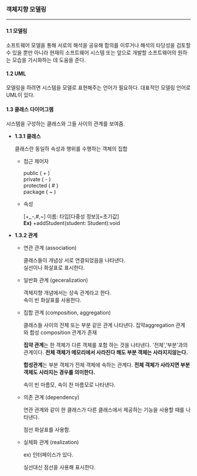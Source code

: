 ### 객체지향 모델링

---

#### 1.1 모델링

소프트웨어 모델을 통해 서로의 해석을 공유해 합의를 이루거나 해석의 타당성을 검토할 수 있을 뿐만 아니라 현재의 소프트웨어 시스템 또는 앞으로 개발할 소프트웨어의 원하는 모습을 가시화하는 데 도움을 준다.

#### 1.2 UML

모델링을 하려면 시스템을 모델로 표현해주는 언어가 필요하다. 대표적인 모델링 언어로 UML이 있다.

#### 1.3 클래스 다이어그램

시스템을 구성하는 클래스와 그들 사이의 관계를 보여줌.

* **1.3.1 클래스**
	
	클래스란 동일하 속성과 행위를 수행하는 객체의 집합
	
	* 접근 제어자
	
		public  ( + )   
		private ( - )  
		protected ( # )  
		package ( ~ )
	
	* 속성
	
		[+,,-,#,~] 이름: 타입[다중성 정보][=초기값]  
		**Ex)** +addStudent(student: Student):void
		
* **1.3.2 관계**

	* 연관 관계 (association)
		
		클래스들이 개념상 서로 연결되었음을 나타낸다.   
		실선이나 화살표로 표시한다.
		
	* 일반화 관계 (geceralization) 

		객체지향 개념에서는 상속 관계라고 한다.   
		  속이 빈 화살표를 사용한다.
		
	* 집합 관계 (composition, aggregation)
	
		클래스들 사이의 전체 또는 부분 같은 관계 나타낸다. 집약aggregation 관계 와 합성 composition 관계가 존재
		
		**집약 관계**는 한 객체가 다른 객체를 포함 하는 것을 나타낸다. '전체','부분'과의 관계이다.
		**전체 객체가 메모리에서 사라진다 해도 부분 객체는 사라지지않는다.**
		
		**합성관계**는
		부분 객체가 전체 객체에 속하는 관계다. **전체 객체가 사라지면 부분 객체도 사라지는 경우를 의미한다.**
		
		
		속이 빈 마름모, 속이 찬 마름모로 나타낸다.
		
	* 의존 관계 (dependency)

		연관 관계와 같이 한 클래스가 다른 클래스에서 제공하는 기능을 사용할 때를 나타낸다.
		
		점선 화살표를 사용함.
		
	* 실체화 관계 (realization)

		
		ex) 인터페이스가 있다. 
		
		실선대신 점선을 사용해 표시한다.
		




